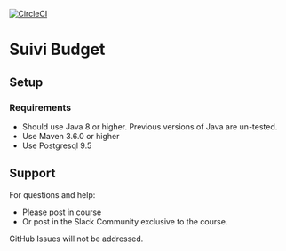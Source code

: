 [![CircleCI](https://circleci.com/gh/jabranemohamed/SuiviBudget/tree/master.svg?style=svg)](https://circleci.com/gh/jabranemohamed/SuiviBudget/tree/master)
# Suivi Budget



## Setup
### Requirements
* Should use Java 8 or higher. Previous versions of Java are un-tested.
* Use Maven 3.6.0 or higher
* Use Postgresql 9.5

## Support
For questions and help:
* Please post in course
* Or post in the Slack Community exclusive to the course.

GitHub Issues will not be addressed.